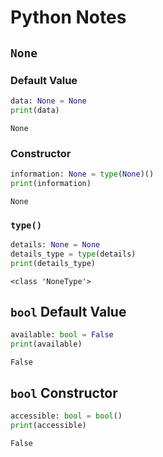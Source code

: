 # Python Notes

## `None`

### Default Value

~~~python
data: None = None
print(data)

~~~

~~~text
None
~~~

### Constructor

~~~python
information: None = type(None)()
print(information)

~~~

~~~text
None
~~~

### `type()`

~~~python
details: None = None
details_type = type(details)
print(details_type)

~~~

~~~text
<class 'NoneType'>
~~~

## `bool` Default Value

~~~python
available: bool = False
print(available)

~~~

~~~text
False
~~~

## `bool` Constructor

~~~python
accessible: bool = bool()
print(accessible)

~~~

~~~text
False
~~~
